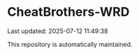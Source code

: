# CheatBrothers-WRD

Last updated: 2025-07-12 11:49:38

This repository is automatically maintained.
